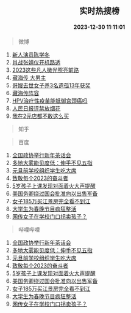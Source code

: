 <div align="center"><h2>实时热搜榜</h2><h4>2023-12-30 11:11:01</h4></div>

> 微博  

1. [新人演员陈学冬](https://s.weibo.com/weibo?q=%E6%96%B0%E4%BA%BA%E6%BC%94%E5%91%98%E9%99%88%E5%AD%A6%E5%86%AC&t=31&band_rank=1&Refer=top)<br />
2. [肖战张婧仪开机路透](https://s.weibo.com/weibo?q=%E8%82%96%E6%88%98%E5%BC%A0%E5%A9%A7%E4%BB%AA%E5%BC%80%E6%9C%BA%E8%B7%AF%E9%80%8F&t=31&band_rank=2&Refer=top)<br />
3. [2023这些凡人微光照亮前路](https://s.weibo.com/weibo?q=%232023%E8%BF%99%E4%BA%9B%E5%87%A1%E4%BA%BA%E5%BE%AE%E5%85%89%E7%85%A7%E4%BA%AE%E5%89%8D%E8%B7%AF%23&t=31&band_rank=3&Refer=top)<br />
4. [藏海传 大男主](https://s.weibo.com/weibo?q=%E8%97%8F%E6%B5%B7%E4%BC%A0%20%E5%A4%A7%E7%94%B7%E4%B8%BB&t=31&band_rank=4&Refer=top)<br />
5. [哥嫂去世女子养3名遗孤13年获奖](https://s.weibo.com/weibo?q=%23%E5%93%A5%E5%AB%82%E5%8E%BB%E4%B8%96%E5%A5%B3%E5%AD%90%E5%85%BB3%E5%90%8D%E9%81%97%E5%AD%A413%E5%B9%B4%E8%8E%B7%E5%A5%96%23&t=31&band_rank=5&Refer=top)<br />
6. [藏海传阵容](https://s.weibo.com/weibo?q=%23%E8%97%8F%E6%B5%B7%E4%BC%A0%E9%98%B5%E5%AE%B9%23&t=31&band_rank=6&Refer=top)<br />
7. [HPV治疗性疫苗能抵御宫颈癌吗](https://s.weibo.com/weibo?q=%23HPV%E6%B2%BB%E7%96%97%E6%80%A7%E7%96%AB%E8%8B%97%E8%83%BD%E6%8A%B5%E5%BE%A1%E5%AE%AB%E9%A2%88%E7%99%8C%E5%90%97%23&t=31&band_rank=7&Refer=top)<br />
8. [人民日报评禁放烟花](https://s.weibo.com/weibo?q=%23%E4%BA%BA%E6%B0%91%E6%97%A5%E6%8A%A5%E8%AF%84%E7%A6%81%E6%94%BE%E7%83%9F%E8%8A%B1%23&t=31&band_rank=8&Refer=top)<br />
9. [我在2元店都不敢这么买](https://s.weibo.com/weibo?q=%23%E6%88%91%E5%9C%A82%E5%85%83%E5%BA%97%E9%83%BD%E4%B8%8D%E6%95%A2%E8%BF%99%E4%B9%88%E4%B9%B0%23&t=31&band_rank=9&Refer=top)<br />

> 知乎  


> 百度  

1. [全国政协举行新年茶话会](https://www.baidu.com/s?wd=%E5%85%A8%E5%9B%BD%E6%94%BF%E5%8D%8F%E4%B8%BE%E8%A1%8C%E6%96%B0%E5%B9%B4%E8%8C%B6%E8%AF%9D%E4%BC%9A&sa=fyb_news&rsv_dl=fyb_news)<br />
2. [多地大雾能见度低：伸手不见五指](https://www.baidu.com/s?wd=%E5%A4%9A%E5%9C%B0%E5%A4%A7%E9%9B%BE%E8%83%BD%E8%A7%81%E5%BA%A6%E4%BD%8E%EF%BC%9A%E4%BC%B8%E6%89%8B%E4%B8%8D%E8%A7%81%E4%BA%94%E6%8C%87&sa=fyb_news&rsv_dl=fyb_news)<br />
3. [元旦前学校组织学生吃大席](https://www.baidu.com/s?wd=%E5%85%83%E6%97%A6%E5%89%8D%E5%AD%A6%E6%A0%A1%E7%BB%84%E7%BB%87%E5%AD%A6%E7%94%9F%E5%90%83%E5%A4%A7%E5%B8%AD&sa=fyb_news&rsv_dl=fyb_news)<br />
4. [致敬每个2023的奋斗者](https://www.baidu.com/s?wd=%E8%87%B4%E6%95%AC%E6%AF%8F%E4%B8%AA2023%E7%9A%84%E5%A5%8B%E6%96%97%E8%80%85&sa=fyb_news&rsv_dl=fyb_news)<br />
5. [5岁孩子上课发现对面着火大声提醒](https://www.baidu.com/s?wd=5%E5%B2%81%E5%AD%A9%E5%AD%90%E4%B8%8A%E8%AF%BE%E5%8F%91%E7%8E%B0%E5%AF%B9%E9%9D%A2%E7%9D%80%E7%81%AB%E5%A4%A7%E5%A3%B0%E6%8F%90%E9%86%92&sa=fyb_news&rsv_dl=fyb_news)<br />
6. [美国务卿绕过国会批准向以出售军备](https://www.baidu.com/s?wd=%E7%BE%8E%E5%9B%BD%E5%8A%A1%E5%8D%BF%E7%BB%95%E8%BF%87%E5%9B%BD%E4%BC%9A%E6%89%B9%E5%87%86%E5%90%91%E4%BB%A5%E5%87%BA%E5%94%AE%E5%86%9B%E5%A4%87&sa=fyb_news&rsv_dl=fyb_news)<br />
7. [女子185万买江景房完全看不到江](https://www.baidu.com/s?wd=%E5%A5%B3%E5%AD%90185%E4%B8%87%E4%B9%B0%E6%B1%9F%E6%99%AF%E6%88%BF%E5%AE%8C%E5%85%A8%E7%9C%8B%E4%B8%8D%E5%88%B0%E6%B1%9F&sa=fyb_news&rsv_dl=fyb_news)<br />
8. [大学生为春晚节目疯狂整活](https://www.baidu.com/s?wd=%E5%A4%A7%E5%AD%A6%E7%94%9F%E4%B8%BA%E6%98%A5%E6%99%9A%E8%8A%82%E7%9B%AE%E7%96%AF%E7%8B%82%E6%95%B4%E6%B4%BB&sa=fyb_news&rsv_dl=fyb_news)<br />
9. [网传女子在学校门口拐卖孩子？](https://www.baidu.com/s?wd=%E7%BD%91%E4%BC%A0%E5%A5%B3%E5%AD%90%E5%9C%A8%E5%AD%A6%E6%A0%A1%E9%97%A8%E5%8F%A3%E6%8B%90%E5%8D%96%E5%AD%A9%E5%AD%90%EF%BC%9F&sa=fyb_news&rsv_dl=fyb_news)<br />

> 哔哩哔哩  

1. [全国政协举行新年茶话会](https://www.baidu.com/s?wd=%E5%85%A8%E5%9B%BD%E6%94%BF%E5%8D%8F%E4%B8%BE%E8%A1%8C%E6%96%B0%E5%B9%B4%E8%8C%B6%E8%AF%9D%E4%BC%9A&sa=fyb_news&rsv_dl=fyb_news)<br />
2. [多地大雾能见度低：伸手不见五指](https://www.baidu.com/s?wd=%E5%A4%9A%E5%9C%B0%E5%A4%A7%E9%9B%BE%E8%83%BD%E8%A7%81%E5%BA%A6%E4%BD%8E%EF%BC%9A%E4%BC%B8%E6%89%8B%E4%B8%8D%E8%A7%81%E4%BA%94%E6%8C%87&sa=fyb_news&rsv_dl=fyb_news)<br />
3. [元旦前学校组织学生吃大席](https://www.baidu.com/s?wd=%E5%85%83%E6%97%A6%E5%89%8D%E5%AD%A6%E6%A0%A1%E7%BB%84%E7%BB%87%E5%AD%A6%E7%94%9F%E5%90%83%E5%A4%A7%E5%B8%AD&sa=fyb_news&rsv_dl=fyb_news)<br />
4. [致敬每个2023的奋斗者](https://www.baidu.com/s?wd=%E8%87%B4%E6%95%AC%E6%AF%8F%E4%B8%AA2023%E7%9A%84%E5%A5%8B%E6%96%97%E8%80%85&sa=fyb_news&rsv_dl=fyb_news)<br />
5. [5岁孩子上课发现对面着火大声提醒](https://www.baidu.com/s?wd=5%E5%B2%81%E5%AD%A9%E5%AD%90%E4%B8%8A%E8%AF%BE%E5%8F%91%E7%8E%B0%E5%AF%B9%E9%9D%A2%E7%9D%80%E7%81%AB%E5%A4%A7%E5%A3%B0%E6%8F%90%E9%86%92&sa=fyb_news&rsv_dl=fyb_news)<br />
6. [美国务卿绕过国会批准向以出售军备](https://www.baidu.com/s?wd=%E7%BE%8E%E5%9B%BD%E5%8A%A1%E5%8D%BF%E7%BB%95%E8%BF%87%E5%9B%BD%E4%BC%9A%E6%89%B9%E5%87%86%E5%90%91%E4%BB%A5%E5%87%BA%E5%94%AE%E5%86%9B%E5%A4%87&sa=fyb_news&rsv_dl=fyb_news)<br />
7. [女子185万买江景房完全看不到江](https://www.baidu.com/s?wd=%E5%A5%B3%E5%AD%90185%E4%B8%87%E4%B9%B0%E6%B1%9F%E6%99%AF%E6%88%BF%E5%AE%8C%E5%85%A8%E7%9C%8B%E4%B8%8D%E5%88%B0%E6%B1%9F&sa=fyb_news&rsv_dl=fyb_news)<br />
8. [大学生为春晚节目疯狂整活](https://www.baidu.com/s?wd=%E5%A4%A7%E5%AD%A6%E7%94%9F%E4%B8%BA%E6%98%A5%E6%99%9A%E8%8A%82%E7%9B%AE%E7%96%AF%E7%8B%82%E6%95%B4%E6%B4%BB&sa=fyb_news&rsv_dl=fyb_news)<br />
9. [网传女子在学校门口拐卖孩子？](https://www.baidu.com/s?wd=%E7%BD%91%E4%BC%A0%E5%A5%B3%E5%AD%90%E5%9C%A8%E5%AD%A6%E6%A0%A1%E9%97%A8%E5%8F%A3%E6%8B%90%E5%8D%96%E5%AD%A9%E5%AD%90%EF%BC%9F&sa=fyb_news&rsv_dl=fyb_news)<br />
